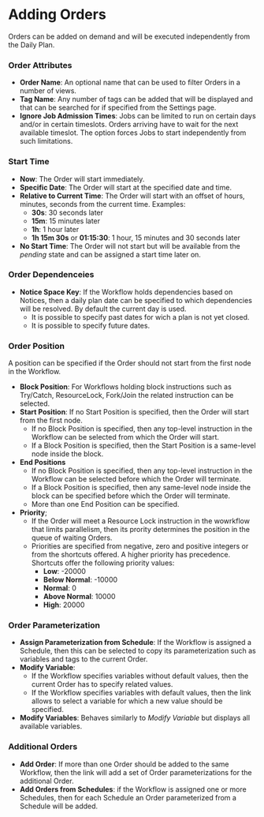 # Adding Orders

Orders can be added on demand and will be executed independently from the Daily Plan.

### Order Attributes

- **Order Name**: An optional name that can be used to filter Orders in a number of views.
- **Tag Name**: Any number of tags can be added that will be displayed and that can be searched for if specified from the Settings page.
- **Ignore Job Admission Times**: Jobs can be limited to run on certain days and/or in certain timeslots. Orders arriving have to wait for the next available timeslot. The option forces Jobs to start independently from such limitations.

### Start Time

- **Now**: The Order will start immediately.
- **Specific Date**: The Order will start at the specified date and time.
- **Relative to Current Time**: The Order will start with an offset of hours, minutes, seconds from the current time. Examples:
  - **30s**: 30 seconds later
  - **15m**: 15 minutes later
  - **1h**: 1 hour later
  - **1h 15m 30s** or **01:15:30**: 1 hour, 15 minutes and 30 seconds later
- **No Start Time**: The Order will not start but will be available from the *pending* state and can be assigned a start time later on.

### Order Dependenceies

- **Notice Space Key**: If the Workflow holds dependencies based on Notices, then a daily plan date can be specified to which dependencies will be resolved. By default the current day is used.
  - It is possible to specify past dates for wich a plan is not yet closed.
  - It is possible to specify future dates.

### Order Position

A position can be specified if the Order should not start from the first node in the Workflow.

- **Block Position**: For Workflows holding block instructions such as Try/Catch, ResourceLock, Fork/Join the related instruction can be selected.
- **Start Position**: If no Start Position is specified, then the Order will start from the first node.
  - If no Block Position is specified, then any top-level instruction in the Workflow can be selected from which the Order will start.
  - If a Block Position is specified, then the Start Position is a same-level node inside the block.
- **End Positions**
  - If no Block Position is specified, then any top-level instruction in the Workflow can be selected before which the Order will terminate.
  - If a Block Position is specified, then any same-level node inside the block can be specified before which the Order will terminate.
  - More than one End Position can be specified.
- **Priority**; 
  - If the Order will meet a Resource Lock instruction in the wowrkflow that limits parallelism, then its prority determines the position in the queue of waiting Orders.
  - Priorities are specified from negative, zero and positive integers or from the shortcuts offered. A higher priority has precedence. Shortcuts offer the following priority values:
    - **Low**: -20000
    - **Below Normal**: -10000
    - **Normal**: 0
    - **Above Normal**: 10000
    - **High**: 20000

### Order Parameterization

- **Assign Parameterization from Schedule**: If the Workflow is assigned a Schedule, then this can be selected to copy its parameterization such as variables and tags to the current Order.
- **Modify Variable**: 
  - If the Workflow specifies variables without default values, then the current Order has to specify related values.
  - If the Workflow specifies variables with default values, then the link allows to select a variable for which a new value should be specified.
- **Modify Variables**: Behaves similarly to *Modify Variable* but displays all available variables.

### Additional Orders

- **Add Order**: If more than one Order should be added to the same Workflow, then the link will add a set of Order parameterizations for the additional Order.
- **Add Orders from Schedules**: if the Workflow is assigned one or more Schedules, then for each Schedule an Order parameterized from a Schedule will be added.